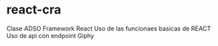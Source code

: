 # react-cra
Clase ADSO Framework React
Uso de las funcionaes basicas de REACT
Uso de api con endpoint Giphy
